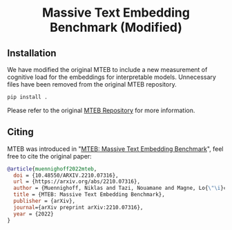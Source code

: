 <h1 align="center">Massive Text Embedding Benchmark (Modified)</h1>

## Installation
We have modified the original MTEB to include a new measurement of cognitive load for the embeddings for interpretable models. Unnecessary files have been removed from the original MTEB repository. 
```bash
pip install .
```
Please refer to the original [MTEB Repository](https://github.com/embeddings-benchmark/mteb) for more information.
## Citing

MTEB was introduced in "[MTEB: Massive Text Embedding Benchmark](https://arxiv.org/abs/2210.07316)", feel free to cite the original paper:

```bibtex
@article{muennighoff2022mteb,
  doi = {10.48550/ARXIV.2210.07316},
  url = {https://arxiv.org/abs/2210.07316},
  author = {Muennighoff, Niklas and Tazi, Nouamane and Magne, Lo{\"\i}c and Reimers, Nils},
  title = {MTEB: Massive Text Embedding Benchmark},
  publisher = {arXiv},
  journal={arXiv preprint arXiv:2210.07316},  
  year = {2022}
}
```

